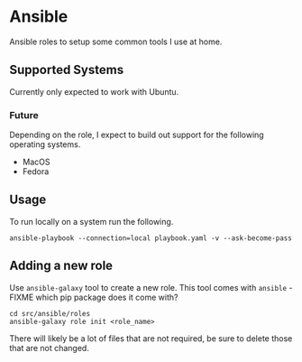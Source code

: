 # Ansible

Ansible roles to setup some common tools I use at home.

## Supported Systems

Currently only expected to work with Ubuntu.

### Future

Depending on the role, I expect to build out support for the following operating systems.

- MacOS
- Fedora

## Usage

To run locally on a system run the following.

```commandline
ansible-playbook --connection=local playbook.yaml -v --ask-become-pass
```

## Adding a new role

Use `ansible-galaxy` tool to create a new role.
This tool comes with `ansible` - FIXME which pip package does it come with?

```commandline
cd src/ansible/roles
ansible-galaxy role init <role_name>
```

There will likely be a lot of files that are not required, be sure to delete those that are not changed.
